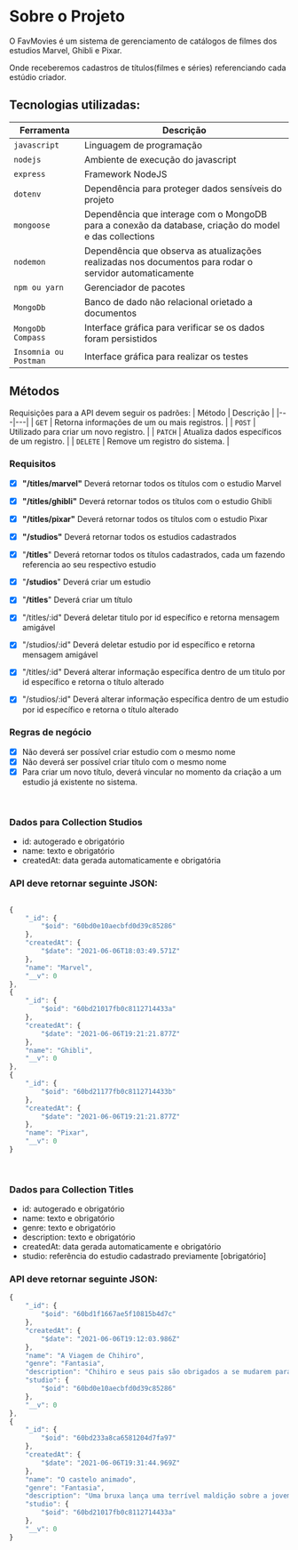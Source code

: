 # Sobre o Projeto


O FavMovies é um sistema de gerenciamento de catálogos de filmes dos estudios Marvel, Ghibli e Pixar.

Onde receberemos cadastros de títulos(filmes e séries) referenciando cada estúdio criador.

## Tecnologias utilizadas:
| Ferramenta | Descrição |
| --- | --- |
| `javascript` | Linguagem de programação |
| `nodejs` | Ambiente de execução do javascript|
| `express` | Framework NodeJS |
| `dotenv` | Dependência para proteger dados sensíveis do projeto|
| `mongoose` | Dependência que interage com o MongoDB para a conexão da database, criação do model e das collections|
| `nodemon` | Dependência que observa as atualizações realizadas nos documentos para rodar o servidor automaticamente|
| `npm ou yarn` | Gerenciador de pacotes|
| `MongoDb` | Banco de dado não relacional orietado a documentos|
| `MongoDb Compass` | Interface gráfica para verificar se os dados foram persistidos|
 `Insomnia ou Postman` | Interface gráfica para realizar os testes|
 
 ## Métodos
Requisições para a API devem seguir os padrões:
| Método | Descrição |
|---|---|
| `GET` | Retorna informações de um ou mais registros. |
| `POST` | Utilizado para criar um novo registro. |
| `PATCH` | Atualiza dados específicos de um registro. |
| `DELETE` | Remove um registro do sistema. |

 
 ### Requisitos 
- [x]  **"/titles/marvel"** Deverá retornar todos os títulos com o estudio Marvel
- [x]  **"/titles/ghibli"** Deverá retornar todos os títulos com o estudio Ghibli
- [x]  **"/titles/pixar"** Deverá retornar todos os títulos com o estudio Pixar

- [x]  **"/studios"** Deverá retornar todos os estudios cadastrados
- [x]  "**/titles**" Deverá retornar todos os títulos cadastrados, cada um fazendo referencia ao seu respectivo estudio

- [x]  "**/studios**" Deverá criar um estudio 
- [x]  "**/titles**"  Deverá criar um título 

- [x]  "/titles/:id" Deverá deletar titulo por id específico e retorna mensagem amigável
- [x]  "/studios/:id" Deverá deletar estudio por id específico e retorna mensagem amigável

- [x]  "/titles/:id" Deverá alterar informação específica dentro de um titulo por id específico e retorna o título alterado
- [x]  "/studios/:id" Deverá alterar informação específica dentro de um estudio por id específico e retorna o título alterado

### Regras de negócio

- [x]  Não deverá ser possível criar estudio com o mesmo nome
- [x]  Não deverá ser possível criar título com o mesmo nome
- [x]  Para criar um novo título, deverá vincular no momento da criação a um estudio já existente no sistema.

<br>

### Dados para Collection Studios

- id: autogerado e obrigatório
- name: texto e obrigatório
- createdAt: data gerada automaticamente e obrigatória

### API deve retornar seguinte JSON:

```jsx

{
    "_id": {
        "$oid": "60bd0e10aecbfd0d39c85286"
    },
    "createdAt": {
        "$date": "2021-06-06T18:03:49.571Z"
    },
    "name": "Marvel",
    "__v": 0
},
{
    "_id": {
        "$oid": "60bd21017fb0c8112714433a"
    },
    "createdAt": {
        "$date": "2021-06-06T19:21:21.877Z"
    },
    "name": "Ghibli",
    "__v": 0
},
{
    "_id": {
        "$oid": "60bd21177fb0c8112714433b"
    },
    "createdAt": {
        "$date": "2021-06-06T19:21:21.877Z"
    },
    "name": "Pixar",
    "__v": 0
}
```
<br>

### Dados para Collection Titles

- id: autogerado e obrigatório
- name: texto e obrigatório
- genre: texto e obrigatório
- description: texto e obrigatório
- createdAt: data gerada automaticamente e obrigatório
- studio: referência do estudio cadastrado previamente [obrigatório]

### API deve retornar seguinte JSON:

```jsx
{
    "_id": {
        "$oid": "60bd1f1667ae5f10815b4d7c"
    },
    "createdAt": {
        "$date": "2021-06-06T19:12:03.986Z"
    },
    "name": "A Viagem de Chihiro",
    "genre": "Fantasia",
    "description": "Chihiro e seus pais são obrigados a se mudarem para outra cidade. Durante a mudança seu pai, decide tomar um atalho para economizar tempo, porém, acabam se perdendo e chegando em um edifício com um estranho túnel no centro. Ainda que Chihiro se negue a entrar, seus pais insistem em seguir túnel adentro. Do outro lado, descobrem um povoado aparentemente abandonado; a família opta em explorar o lugar e acabam encontrando um restaurante o qual decidem parar para comer. Chihiro deixa-os para continuar investigando. Quando começa a anoitecer um misterioso jovem chamado Haku aparece e ordena que Chihiro saia do lugar antes que anoiteça completamente",
    "studio": {
        "$oid": "60bd0e10aecbfd0d39c85286"
    },
    "__v": 0
},
{
    "_id": {
        "$oid": "60bd233a8ca6581204d7fa97"
    },
    "createdAt": {
        "$date": "2021-06-06T19:31:44.969Z"
    },
    "name": "O castelo animado",
    "genre": "Fantasia",
    "description": "Uma bruxa lança uma terrível maldição sobre a jovem Sophie, transformando-a numa velha de 90 anos. Desesperada, ela embarca numa odisseia na qual acaba parando no castelo animado, onde reside um misterioso feiticeiro chamado Howl que poderá ajudá-la a reverter o feitiço.",
    "studio": {
        "$oid": "60bd21017fb0c8112714433a"
    },
    "__v": 0
}
```
